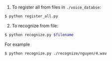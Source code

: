 

1. To register all from files in `./voice_databse`:
```bash
$ python register_all.py
```
2. To recognize from file:
```bash
$ python recognize.py $filename
```
For example
```bash
$ python recognize.py ./recognize/nguyen/4.wav
```